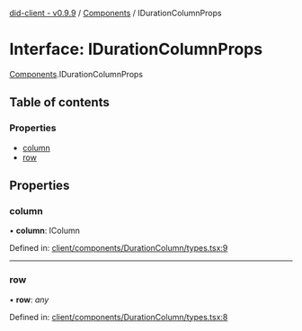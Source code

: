 [did-client - v0.9.9](../README.md) / [Components](../modules/components.md) / IDurationColumnProps

# Interface: IDurationColumnProps

[Components](../modules/components.md).IDurationColumnProps

## Table of contents

### Properties

- [column](components.idurationcolumnprops.md#column)
- [row](components.idurationcolumnprops.md#row)

## Properties

### column

• **column**: IColumn

Defined in: [client/components/DurationColumn/types.tsx:9](https://github.com/Puzzlepart/did/blob/dev/client/components/DurationColumn/types.tsx#L9)

___

### row

• **row**: *any*

Defined in: [client/components/DurationColumn/types.tsx:8](https://github.com/Puzzlepart/did/blob/dev/client/components/DurationColumn/types.tsx#L8)
